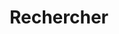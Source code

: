 ---
title: "Rechercher" # in any language you want
layout: "search" # necessary for search
url: "/archive/"
# description: "Description for Search"
summary: "search"
placeholder: "Rechercher"
---